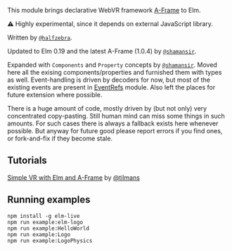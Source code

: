 This module brings declarative WebVR framework [A-Frame](https://aframe.io/) to Elm.

:warning: Highly experimental, since it depends on external JavaScript library.

Written by [`@halfzebra`](https://github.com/halfzebra).

Updated to Elm 0.19 and the latest A-Frame (1.0.4) by [`@shamansir`](https://github.com/shamansir).

Expanded with `Components` and `Property` concepts by [`@shamansir`](https://github.com/shamansir). Moved here all the exising components/properties and furnished them with types as well. Event-handling is driven by decoders for now, but most of the existing events are present in [EventRefs](src/AFrame/EventRefs.elm) module. Also left the places for future extension where possible.

There is a huge amount of code, mostly driven by (but not only) very concentrated copy-pasting. Still human mind can miss some things in such amounts. For such cases there is always a fallback exists here whenever possible. But anyway for future good please report errors if you find ones, or fork-and-fix if they become stale.

## Tutorials

[Simple VR with Elm and A-Frame](https://github.com/tilmans/elm-aframe-example) by [@tilmans](https://github.com/tilmans)

## Running examples

    npm install -g elm-live
    npm run example:elm-logo
    npm run example:HelloWorld
    npm run example:Logo
    npm run example:LogoPhysics


